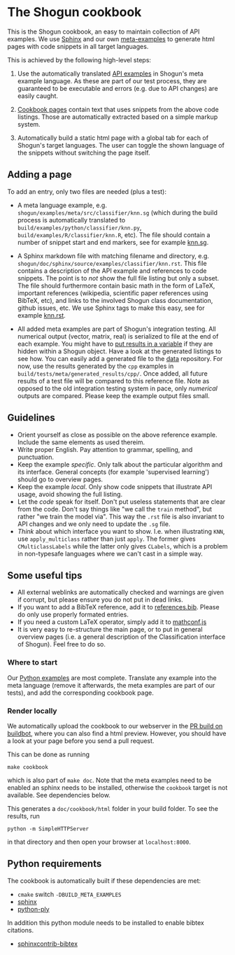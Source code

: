 # The Shogun cookbook

This is the Shogun cookbook, an easy to maintain collection of API examples.
We use [Sphinx](http://www.sphinx-doc.org/en/stable/) and our own [meta-examples](https://github.com/shogun-toolbox/shogun/wiki/Example_Generation) to generate html pages with code snippets in all target languages.

This is achieved by the following high-level steps:

1. Use the automatically translated [API examples](https://github.com/shogun-toolbox/shogun/tree/develop/examples/meta/src/) in Shogun's meta example language. As these are part of our test process, they are guaranteed to be executable and errors (e.g. due to API changes) are easily caught.

2. [Cookbook pages](https://github.com/shogun-toolbox/shogun/tree/develop/doc/cookbook/source/examples/) contain text that uses snippets from the above code listings. Those are automatically extracted based on a simple markup system.

3. Automatically build a static html page with a global tab for each of Shogun's target languages. The user can toggle the shown language of the snippets without switching the page itself.

## Adding a page
To add an entry, only two files are needed (plus a test):

 * A meta language example, e.g. ```shogun/examples/meta/src/classifier/knn.sg``` (which during the build process is automatically translated to ```build/examples/python/classifier/knn.py```, ```build/examples/R/classifier/knn.R```, etc). The file should contain a number of snippet start and end markers, see for example [knn.sg](https://github.com/shogun-toolbox/shogun/blob/develop/examples/meta/src/classifier/knn.sg).
 
 * A Sphinx markdown file with matching filename and directory, e.g. ```shogun/doc/sphinx/source/examples/classifier/knn.rst```. This file contains a description of the API example and references to code snippets. The point is to *not* show the full file listing but only a subset. The file should furthermore contain basic math in the form of LaTeX, important references (wikipedia, scientific paper references using BibTeX, etc), and links to the involved Shogun class documentation, github issues, etc. We use Sphinx tags to make this easy, see for example [knn.rst](https://github.com/shogun-toolbox/shogun/blob/develop/doc/cookbook/source/examples/classifier/knn.rst).

 * All added meta examples are part of Shogun's integration testing. All numerical output (vector, matrix, real) is serialized to file at the end of each example. You might have to [put results in a variable](https://github.com/shogun-toolbox/shogun/blob/develop/examples/meta/src/classifier/knn.sg#L28) if they are hidden within a Shogun object. Have a look at the generated listings to see how. You can easily add a generated file to the [data](https://github.com/shogun-toolbox/shogun-data/tree/master/testsuite/meta/) repository. For now, use the results generated by the `cpp` examples in `build/tests/meta/generated_results/cpp/`. Once added, all future results of a test file will be compared to this reference file. Note as opposed to the old integration testing system in pace, only *numerical* outputs are compared. Please keep the example output files small.

## Guidelines

 * Orient yourself as close as possible on the above reference example. Include the same elements as used thereim.
 * Write proper English. Pay attention to grammar, spelling, and punctuation.
 * Keep the example *specific*. Only talk about the particular algorithm and its interface. General concepts (for example 'supervised learning') should go to overview pages.
 * Keep the example *local*. Only show code snippets that illustrate API usage, avoid showing the full listing.
 * Let the *code* speak for itself. Don't put useless statements that are clear from the code. Don't say things like "we call the `train` method", but rather "we train the model via". This way the `.rst` file is also invariant to API changes and we only need to update the `.sg` file.
 * *Think* about which interface you want to show. I.e. when illustrating `KNN`, use `apply_multiclass` rather than just `apply`. The former gives `CMulticlassLabels` while the latter only gives `CLabels`, which is a problem in non-typesafe languages where we can't cast in a simple way.
 
## Some useful tips

 * All external weblinks are automatically checked and warnings are given if corrupt, but please ensure you do not put in dead links.
 * If you want to add a BibTeX reference, add it to [references.bib](https://github.com/shogun-toolbox/shogun/blob/develop/doc/cookbook/source/references.bib). Please do only use properly formated entries.
 * If you need a custom LaTeX operator, simply add it to [mathconf.js](https://github.com/shogun-toolbox/shogun/blob/develop/doc/cookbook/source/static/mathconf.js)
 * It is very easy to re-structure the main page, or to put in general overview pages (i.e. a general description of the Classification interface of Shogun). Feel free to do so.
 
### Where to start
Our [Python examples](https://github.com/shogun-toolbox/shogun/tree/develop/examples/undocumented/python_modular) are most complete. Translate any example into the meta language (remove it afterwards, the meta examples are part of our tests), and add the corresponding cookbook page.


### Render locally
We automatically upload the cookbook to our webserver in the [PR build on buildbot](http://buildbot.shogun-toolbox.org/builders/deb1%20-%20libshogun%20-%20PR), where you can also find a html preview. However, you should have a look at your page before you send a pull request.

This can be done as running

```
make cookbook
```

which is also part of ```make doc```. Note that the meta examples need to be enabled an sphinx needs to be installed, otherwise the ```cookbook``` target is not available. See dependencies below.

This generates a ```doc/cookbook/html``` folder in your build folder. To see the results, run

```
python -m SimpleHTTPServer
```

in that directory and then open your browser at ```localhost:8000```.


## Python requirements
The cookbook is automatically built if these dependencies are met:
 * `cmake` switch `-DBUILD_META_EXAMPLES`
 * [sphinx](http://www.sphinx-doc.org/)
 * [python-ply](http://www.dabeaz.com/ply/)
 
In addition this python module needs to be installed to enable bibtex citations.
 * [sphinxcontrib-bibtex](https://sphinxcontrib-bibtex.readthedocs.org/)
